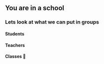 ## You are in a school
### Lets look at what we can put in groups
#### Students
#### Teachers
#### Classes :running: